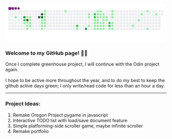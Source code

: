 ![snake gif](https://github.com/mattrich98/mattrich98/blob/output/github-contribution-grid-snake.gif)
### Welcome to my GitHub page! 👋😎
Once I complete greenhouse project, I will continue with the Odin project again.
<br>
<br>
I hope to be active more throughout the year, and to do my best to keep the github active days green; I only write/read code for less than an hour a day.
<hr> 
<h3>Project Ideas:</h3>   
<ol>    
  <li>Remake Oregon Project pygame in javascript</li>   
  <li>Interactive TODO list with load/save document feature</li>
  <li>Simple platforming-side scroller game, maybe infinite scroller</li> 
  <li>Remake portfolio</li>
</ol>
